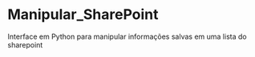 # Manipular_SharePoint
Interface em Python para manipular informações salvas em uma lista do sharepoint
